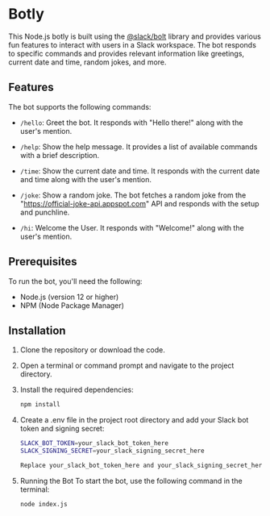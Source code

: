 #  Botly

This Node.js  botly is built using the [@slack/bolt](https://github.com/slackapi/bolt) library and provides various fun features to interact with users in a Slack workspace. The bot responds to specific commands and provides relevant information like greetings, current date and time, random jokes, and more.

## Features

The bot supports the following commands:

- `/hello`: Greet the bot. It responds with "Hello there!" along with the user's mention.

- `/help`: Show the help message. It provides a list of available commands with a brief description.

- `/time`: Show the current date and time. It responds with the current date and time along with the user's mention.

- `/joke`: Show a random joke. The bot fetches a random joke from the "https://official-joke-api.appspot.com" API and responds with the setup and punchline.

- `/hi`: Welcome the User. It responds with "Welcome!" along with the user's mention.

## Prerequisites

To run the bot, you'll need the following:

- Node.js (version 12 or higher)
- NPM (Node Package Manager)

## Installation

1. Clone the repository or download the code.

2. Open a terminal or command prompt and navigate to the project directory.

3. Install the required dependencies:

   ```bash
   npm install

4. Create a .env file in the project root directory and add your Slack bot token and signing secret:
   ```bash
   SLACK_BOT_TOKEN=your_slack_bot_token_here
   SLACK_SIGNING_SECRET=your_slack_signing_secret_here

   Replace your_slack_bot_token_here and your_slack_signing_secret_here with your actual bot token and signing secret obtained from your Slack app's settings.

5. Running the Bot
   To start the bot, use the following command in the terminal:
   ```bash
   node index.js   
